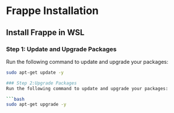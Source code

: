 # Frappe Installation

## Install Frappe in WSL

### Step 1: Update and Upgrade Packages
Run the following command to update and upgrade your packages:

```bash
sudo apt-get update -y

### Step 2:Upgrade Packages
Run the following command to update and upgrade your packages:

```bash
sudo apt-get upgrade -y
